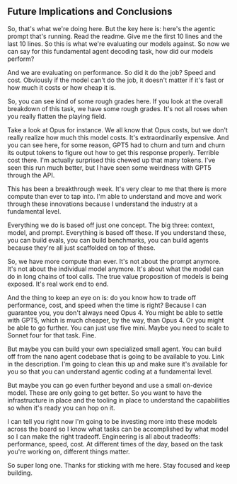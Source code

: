 ## Future Implications and Conclusions

So, that's what we're doing here. But the key here is: here's the agentic prompt that's running. Read the readme. Give me the first 10 lines and the last 10 lines. So this is what we're evaluating our models against. So now we can say for this fundamental agent decoding task, how did our models perform?

And we are evaluating on performance. So did it do the job? Speed and cost. Obviously if the model can't do the job, it doesn't matter if it's fast or how much it costs or how cheap it is.

So, you can see kind of some rough grades here. If you look at the overall breakdown of this task, we have some rough grades. It's not all roses when you really flatten the playing field.

Take a look at Opus for instance. We all know that Opus costs, but we don't really realize how much this model costs. It's extraordinarily expensive. And you can see here, for some reason, GPT5 had to churn and turn and churn its output tokens to figure out how to get this response properly. Terrible cost there. I'm actually surprised this chewed up that many tokens. I've seen this run much better, but I have seen some weirdness with GPT5 through the API.

This has been a breakthrough week. It's very clear to me that there is more compute than ever to tap into. I'm able to understand and move and work through these innovations because I understand the industry at a fundamental level.

Everything we do is based off just one concept. The big three: context, model, and prompt. Everything is based off these. If you understand these, you can build evals, you can build benchmarks, you can build agents because they're all just scaffolded on top of these.

So, we have more compute than ever. It's not about the prompt anymore. It's not about the individual model anymore. It's about what the model can do in long chains of tool calls. The true value proposition of models is being exposed. It's real work end to end.

And the thing to keep an eye on is: do you know how to trade off performance, cost, and speed when the time is right? Because I can guarantee you, you don't always need Opus 4. You might be able to settle with GPT5, which is much cheaper, by the way, than Opus 4. Or you might be able to go further. You can just use five mini. Maybe you need to scale to Sonnet four for that task. Fine.

But maybe you can build your own specialized small agent. You can build off from the nano agent codebase that is going to be available to you. Link in the description. I'm going to clean this up and make sure it's available for you so that you can understand agentic coding at a fundamental level.

But maybe you can go even further beyond and use a small on-device model. These are only going to get better. So you want to have the infrastructure in place and the tooling in place to understand the capabilities so when it's ready you can hop on it.

I can tell you right now I'm going to be investing more into these models across the board so I know what tasks can be accomplished by what model so I can make the right tradeoff. Engineering is all about tradeoffs: performance, speed, cost. At different times of the day, based on the task you're working on, different things matter.

So super long one. Thanks for sticking with me here. Stay focused and keep building.